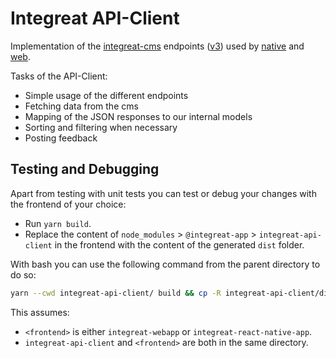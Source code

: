 # Integreat API-Client

Implementation of the [integreat-cms](https://github.com/Integreat/cms) endpoints ([v3](https://github.com/Integreat/cms/wiki/REST-APIv3-Documentation))
used by [native](../native) and [web](../web).

Tasks of the API-Client:
* Simple usage of the different endpoints
* Fetching data from the cms
* Mapping of the JSON responses to our internal models
* Sorting and filtering when necessary
* Posting feedback

## Testing and Debugging

Apart from testing with unit tests you can test or debug your changes with the frontend of your choice:
* Run `yarn build`.
* Replace the content of `node_modules` > `@integreat-app` > `integreat-api-client` in the frontend with the content of the generated `dist` folder.

With bash you can use the following command from the parent directory to do so:
```bash
yarn --cwd integreat-api-client/ build && cp -R integreat-api-client/dist/. <frontend>/node_modules/@integreat-app/integreat-api-client/
```
This assumes:
* `<frontend>` is either `integreat-webapp` or `integreat-react-native-app`.
* `integreat-api-client` and `<frontend>` are both in the same directory.
